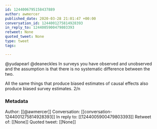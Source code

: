 ```yaml
---
id: 1244006795158437889
author: awmercer
published_date: 2020-03-28 21:01:47 +00:00
conversation_id: 1244001275814928393
in_reply_to: 1244005900479803393
retweet: None
quoted_tweet: None
type: tweet
tags:

---
```


@yudapearl @deaneckles In surveys you have observed and unobserved and the assumption is that there is no systematic difference between the two. 

All the same things that produce biased estimates of causal effects also produce biased survey estimates. 2/n

### Metadata

Author: [[@awmercer]]
Conversation: [[conversation-1244001275814928393]]
In reply to: [[1244005900479803393]]
Retweet of: [[None]]
Quoted tweet: [[None]]
